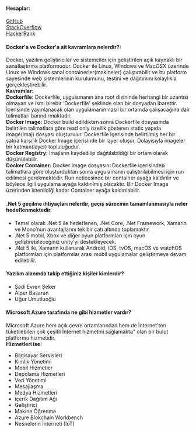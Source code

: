 #### Hesaplar:
[GitHub](https://github.com/merilinali "GitHub")<br/>
[StackOverflow](https://stackoverflow.com/users/14510838/merilinali "StackOverflow")<br/>
[HackerRank](https://www.hackerrank.com/merilinayhan "HackerRank")<br/>

#### Docker'a ve Docker'a ait kavramlara nelerdir?:
Docker, yazılım geliştiriciler ve sistemciler için geliştirilen açık kaynaklı bir sanallaştırma platformudur. Docker ile Linux, Windows ve MacOSX üzerinde Linux ve Windows sanal containerler(makineler) çalıştırabilir ve bu platform sayesinde web sistemlerinin kurulumunu, testini ve dağıtımını kolaylıkla gerçekleştirebilir.<br/>
**Kavramlar:**<br/>
**Dockerfile:** Dockerfile, uygulamanın ana root dizininde herhangi bir uzantısı olmayan ve ismi birebir ‘Dockerfile’ şeklinde olan bir dosyadan ibarettir. İçerisinde yayınlanacak olan uygulamanın nasıl bir ortamda çalışacağına dair talimatları barındırmaktadır.<br/>
**Docker Image:** Docker build edildikten sonra Dockerfile dosyasında belirtilen talimatlara göre read only özellik gösteren static yapıda image(imaj) dosyası oluşturulur. Dockerfile içerisinde belirtilmiş her bir satıra karşılık Docker Image içerisinde bir layer oluşur. Dolayısıyla imageler bir katman(layer) topluluğudur.<br/>
**Docker Registry:** İmajların kaydedilip dağıtılabildiği bir ortam olarak düşünülebilir. <br/>
**Docker Container:** Docker Image dosyasını Dockerfile içerisindeki talimatlara göre oluşturduktan sonra uygulamanın çalıştırılabilmesi için run edilmesi gerekmektedir. Run neticesinde bir container ayağa kaldırılır ve böylece ilgili uygulama ayağa kaldırılmış olacaktır. Bir Docker Image üzerinden istenildiği kadar Container ayağa kaldırılabilir.<br/>

#### .Net 5 geçilme ihtiyaçları nelerdir, geçiş sürecinin tamamlanmasıyla neler hedeflenmektedir.
- Temel olarak .Net 5 ile hedeflenen, .Net Core, .Net Framework, Xamarin ve Mono’nun avantajlarını tek bir çatı altında toplamaktır.
- .Net 5 mobil, Xbox ve diğer oyun platformları için oyun geliştirebileceğiniz unity’yi destekleyecek.
- .Net 5 ile, Xamarin kullanarak Android, iOS, tvOS, macOS ve watchOS platformları için platformlar arası mobil uygulamalar geliştirmeye devam edilebilir.

#### Yazılım alanında takip ettiğiniz kişiler kimlerdir?
- Şadi Evren Şeker
- Alper Başaran
- Uğur Umutluoğlu

#### Microsoft Azure tarafında ne gibi hizmetler vardır?
Microsoft Azure hem açık çevre ortamlarından hem de İnternet'ten tüketilebilen çok çeşitli İnternet hizmetini sağlamakta" olan bir bulut platformu hizmetidir. <br/>
**Hizmetleri ise:**
- Bilgisayar Servisleri
- Kimlik Yönetimi
- Mobil Hizmetler
- Depolama Hizmetleri
- Veri Yönetimi
- Mesajlaşma
- Medya Hizmetleri
- içerik Dağıtım Ağı
- Geliştirici
- Makine Öğrenme
- Azure Blokchain Workbench
- Nesnelerin İnterneti (IoT)
